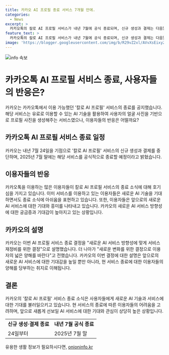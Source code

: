 ```yaml
---
title: 카카오 AI 프로필 종료 서비스 7개월 만에.
categories:
  - News
excerpt: >
  카카오톡의 칼로 AI 프로필 서비스가 내년 7월에 공식 종료되며, 신규 생성과 결제는 다음달 24일부터 중단된다. 이 서비스는 카카오톡 채널 추가 후 얼굴 사진을 올리면 5분 후에 AI 프로필 사진 10장을 받을 수 있는 유료 서비스였다. 카카오는 새로운 AI 서비스 방향으로의 전환을 위해 서비스 재정비를 진행하고 고객들의 넓은 양해를 부탁드린다고 밝혔다.
feature_text: >
  카카오톡의 칼로 AI 프로필 서비스가 내년 7월에 공식 종료되며, 신규 생성과 결제는 다음달 24일부터 중단된다. 이 서비스는 카카오톡 채널 추가 후 얼굴 사진을 올리면 5분 후에 AI 프로필 사진 10장을 받을 수 있는 유료 서비스였다. 카카오는 새로운 AI 서비스 방향으로의 전환을 위해 서비스 재정비를 진행하고 고객들의 넓은 양해를 부탁드린다고 밝혔다.
image: 'https://blogger.googleusercontent.com/img/b/R29vZ2xl/AVvXsEixyZcFfHzMRdzZMjFBmAUKJYCLCGyLL1o632UiGVXcaFdKo_bkvkuCioo0uUKlGfBVcT3P84aROyZIXSBEx3Aw5nCQ3pTgDom1WDC4m8eifvWiAmWEEVb4x6G_l8C0QH225ldMjyaFvpxGEBGNO37VmDTDMHGhJPq73UglMfDca1-0aw/s1600/blogspot.png'
---
```


<p><img src="https://blogger.googleusercontent.com/img/b/R29vZ2xl/AVvXsEixyZcFfHzMRdzZMjFBmAUKJYCLCGyLL1o632UiGVXcaFdKo_bkvkuCioo0uUKlGfBVcT3P84aROyZIXSBEx3Aw5nCQ3pTgDom1WDC4m8eifvWiAmWEEVb4x6G_l8C0QH225ldMjyaFvpxGEBGNO37VmDTDMHGhJPq73UglMfDca1-0aw/s1600/blogspot.png" alt="info 속보" /></p>

<h1>카카오톡 AI 프로필 서비스 종료, 사용자들의 반응은?</h1>

<p>카카오는 카카오톡에서 이용 가능했던 '칼로 AI 프로필' 서비스의 종료를 공지했습니다. 해당 서비스는 유료로 이용할 수 있는 AI 기술을 활용하여 사용자의 얼굴 사진을 기반으로 프로필 사진을 생성해주는 서비스였으나, 이용자들의 반응은 어떨까요?</p>

<h2 data-ke-size="size26">카카오톡 AI 프로필 서비스 종료 일정</h2>

<p data-ke-size="size16">카카오는 내년 7월 24일을 기점으로 '칼로 AI 프로필' 서비스의 신규 생성과 결제를 중단하며, 2025년 7월 말에는 해당 서비스를 공식적으로 종료할 예정이라고 밝혔습니다.</p>

<h2 data-ke-size="size26">이용자들의 반응</h2>

<p data-ke-size="size16">카카오톡을 이용하는 많은 이용자들이 칼로 AI 프로필 서비스의 종료 소식에 대해 호기심을 가지고 있습니다. 이미 서비스를 이용하고 있는 이용자들은 새로운 AI 기술을 기대하면서도 종료 소식에 아쉬움을 표현하고 있습니다. 또한, 이용자들은 앞으로의 새로운 AI 서비스에 대한 기대와 흥미를 나타내고 있습니다. 카카오의 새로운 AI 서비스 방향성에 대한 궁금증과 기대감이 높아지고 있는 상황입니다.</p>

<h2 data-ke-size="size26">카카오의 설명</h2>

<p data-ke-size="size16">카카오는 이번 AI 프로필 서비스 종료 결정을 "새로운 AI 서비스 방향성에 맞게 서비스 재정비를 위한 결정"으로 설명했습니다. 더 나아가 "새로운 변화를 위한 결정으로 이용자의 넓은 양해를 바란다"고 전했습니다. 카카오의 이번 결정에 대한 설명은 앞으로의 새로운 AI 서비스에 대한 기대감을 높일 뿐만 아니라, 현 서비스 종료에 대한 이용자들의 양해를 당부하는 취지로 이해됩니다.</p>

<h2 data-ke-size="size26">결론</h2>

<p data-ke-size="size16">카카오의 '칼로 AI 프로필' 서비스 종료 소식은 사용자들에게 새로운 AI 기술과 서비스에 대한 기대를 불러일으키고 있습니다. 현 서비스의 종료에 따른 이용자들의 어려움을 고려하며, 앞으로 새롭게 선보일 AI 서비스에 대한 기대와 관심이 상당히 높은 상황입니다.</p>

<table>
  <tr>
    <td style="text-align: center; height: 17px;"><b>신규 생성·결제 종료</b></td>
    <td style="text-align: center; height: 17px;"><b>내년 7월 공식 종료</b></td>
  </tr>
  <tr>
    <td>24일부터</td>
    <td>2025년 7월 말</td>
  </tr>
</table>
유용한 생활 정보가 필요하시다면, <a href="https://onioninfo.kr" rel="dofollow">onioninfo.kr</a>


